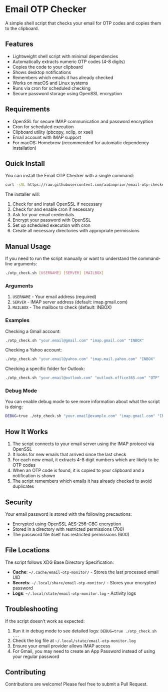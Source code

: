 # Email OTP Checker

A simple shell script that checks your email for OTP codes and copies them to the clipboard.

## Features

- Lightweight shell script with minimal dependencies
- Automatically extracts numeric OTP codes (4-8 digits)
- Copies the code to your clipboard
- Shows desktop notifications
- Remembers which emails it has already checked
- Works on macOS and Linux systems
- Runs via cron for scheduled checking
- Secure password storage using OpenSSL encryption

## Requirements

- OpenSSL for secure IMAP communication and password encryption
- Cron for scheduled execution
- Clipboard utility (pbcopy, xclip, or xsel)
- Email account with IMAP support
- For macOS: Homebrew (recommended for automatic dependency installation)

## Quick Install

You can install the Email OTP Checker with a single command:

```bash
curl -sSL https://raw.githubusercontent.com/aidanprior/email-otp-checker/main/install.sh | sh
```

The installer will:

1. Check for and install OpenSSL if necessary
2. Check for and enable cron if necessary
3. Ask for your email credentials
4. Encrypt your password with OpenSSL
5. Set up scheduled execution with cron
6. Create all necessary directories with appropriate permissions

## Manual Usage

If you need to run the script manually or want to understand the command-line arguments:

```bash
./otp_check.sh [USERNAME] [SERVER] [MAILBOX]
```

### Arguments

1. `USERNAME` - Your email address (required)
2. `SERVER` - IMAP server address (default: imap.gmail.com)
3. `MAILBOX` - The mailbox to check (default: INBOX)

### Examples

Checking a Gmail account:

```bash
./otp_check.sh "your.email@gmail.com" "imap.gmail.com" "INBOX"
```

Checking a Yahoo account:

```bash
./otp_check.sh "your.email@yahoo.com" "imap.mail.yahoo.com" "INBOX"
```

Checking a specific folder for Outlook:

```bash
./otp_check.sh "your.email@outlook.com" "outlook.office365.com" "OTP"
```

### Debug Mode

You can enable debug mode to see more information about what the script is doing:

```bash
DEBUG=true ./otp_check.sh "your.email@example.com" "imap.gmail.com" "INBOX"
```

## How It Works

1. The script connects to your email server using the IMAP protocol via OpenSSL
2. It looks for new emails that arrived since the last check
3. For each new email, it extracts 4-8 digit numbers which are likely to be OTP codes
4. When an OTP code is found, it is copied to your clipboard and a notification is shown
5. The script remembers which emails it has already checked to avoid duplicates

## Security

Your email password is stored with the following precautions:

- Encrypted using OpenSSL AES-256-CBC encryption
- Stored in a directory with restricted permissions (700)
- The password file itself has restricted permissions (600)

## File Locations

The script follows XDG Base Directory Specification:

- **Cache**: `~/.cache/email-otp-monitor/` - Stores the last processed email UID
- **Secrets**: `~/.local/share/email-otp-monitor/` - Stores your encrypted password
- **Logs**: `~/.local/state/email-otp-monitor.log` - Activity logs

## Troubleshooting

If the script doesn't work as expected:

1. Run it in debug mode to see detailed logs: `DEBUG=true ./otp_check.sh ...`
2. Check the log file at `~/.local/state/email-otp-monitor.log`
3. Ensure your email provider allows IMAP access
4. For Gmail, you may need to create an App Password instead of using your regular password

## Contributing

Contributions are welcome! Please feel free to submit a Pull Request.
